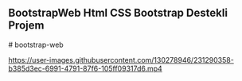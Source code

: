 <h2> BootstrapWeb Html CSS Bootstrap Destekli Projem </h2>
# bootstrap-web


https://user-images.githubusercontent.com/130278946/231290358-b385d3ec-6991-4791-87f6-105ff09317d6.mp4

